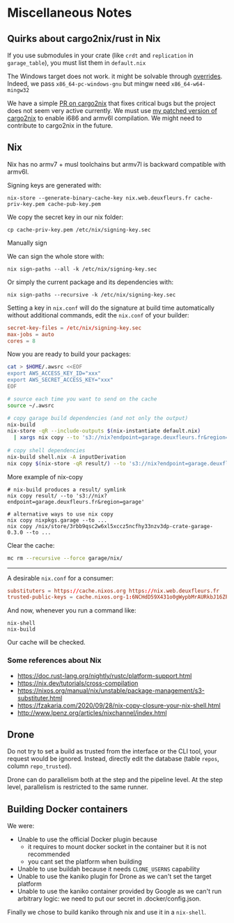 # Miscellaneous Notes

## Quirks about cargo2nix/rust in Nix

If you use submodules in your crate (like `crdt` and `replication` in `garage_table`), you must list them in `default.nix`

The Windows target does not work. it might be solvable through [overrides](https://github.com/cargo2nix/cargo2nix/blob/master/overlay/overrides.nix). Indeed, we pass `x86_64-pc-windows-gnu` but mingw need `x86_64-w64-mingw32`

We have a simple [PR on cargo2nix](https://github.com/cargo2nix/cargo2nix/pull/201) that fixes critical bugs but the project does not seem very active currently. We must use [my patched version of cargo2nix](https://github.com/superboum/cargo2nix) to enable i686 and armv6l compilation. We might need to contribute to cargo2nix in the future.


## Nix

Nix has no armv7 + musl toolchains but armv7l is backward compatible with armv6l.

Signing keys are generated with: 

```
nix-store --generate-binary-cache-key nix.web.deuxfleurs.fr cache-priv-key.pem cache-pub-key.pem
```

We copy the secret key in our nix folder:

```
cp cache-priv-key.pem /etc/nix/signing-key.sec
```

Manually sign
    
We can sign the whole store with:

```
nix sign-paths --all -k /etc/nix/signing-key.sec
```

Or simply the current package and its dependencies with:

```
nix sign-paths --recursive -k /etc/nix/signing-key.sec
```

Setting a key in `nix.conf` will do the signature at build time automatically without additional commands, edit the `nix.conf` of your builder:

```toml
secret-key-files = /etc/nix/signing-key.sec
max-jobs = auto
cores = 8
```

Now you are ready to build your packages: 

```bash
cat > $HOME/.awsrc <<EOF
export AWS_ACCESS_KEY_ID="xxx"
export AWS_SECRET_ACCESS_KEY="xxx"
EOF

# source each time you want to send on the cache
source ~/.awsrc

# copy garage build dependencies (and not only the output)
nix-build
nix-store -qR --include-outputs $(nix-instantiate default.nix) 
  | xargs nix copy --to 's3://nix?endpoint=garage.deuxfleurs.fr&region=garage'
  
# copy shell dependencies
nix-build shell.nix -A inputDerivation
nix copy $(nix-store -qR result/) --to 's3://nix?endpoint=garage.deuxfleurs.fr&region=garage' 
```

More example of nix-copy

```
# nix-build produces a result/ symlink
nix copy result/ --to 's3://nix?endpoint=garage.deuxfleurs.fr&region=garage'

# alternative ways to use nix copy
nix copy nixpkgs.garage --to ...
nix copy /nix/store/3rbb9qsc2w6xl5xccz5ncfhy33nzv3dp-crate-garage-0.3.0 --to ...
```
    

Clear the cache:

```bash
mc rm --recursive --force garage/nix/
```

---

A desirable `nix.conf` for a consumer:

```toml
substituters = https://cache.nixos.org https://nix.web.deuxfleurs.fr
trusted-public-keys = cache.nixos.org-1:6NCHdD59X431o0gWypbMrAURkbJ16ZPMQFGspcDShjY= nix.web.deuxfleurs.fr:eTGL6kvaQn6cDR/F9lDYUIP9nCVR/kkshYfLDJf1yKs=
```

And now, whenever you run a command like:

```
nix-shell
nix-build
```

Our cache will be checked.

### Some references about Nix


 - https://doc.rust-lang.org/nightly/rustc/platform-support.html
 - https://nix.dev/tutorials/cross-compilation
 - https://nixos.org/manual/nix/unstable/package-management/s3-substituter.html
 - https://fzakaria.com/2020/09/28/nix-copy-closure-your-nix-shell.html
 - http://www.lpenz.org/articles/nixchannel/index.html


## Drone

Do not try to set a build as trusted from the interface or the CLI tool,
your request would be ignored. Instead, directly edit the database (table `repos`, column `repo_trusted`).

Drone can do parallelism both at the step and the pipeline level. At the step level, parallelism is restricted to the same runner.

## Building Docker containers

We were:
  - Unable to use the official Docker plugin because
    - it requires to mount docker socket in the container but it is not recommended
    - you cant set the platform when building
  - Unable to use buildah because it needs `CLONE_USERNS` capability
  - Unable to use the kaniko plugin for Drone as we can't set the target platform
  - Unable to use the kaniko container provided by Google as we can't run arbitrary logic: we need to put our secret in .docker/config.json.

Finally we chose to build kaniko through nix and use it in a `nix-shell`.

